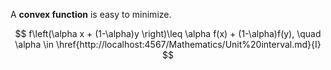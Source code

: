 A **convex function** is easy to minimize.

$$
f\left(\alpha x + (1-\alpha)y \right)\leq \alpha f(x) + (1-\alpha)f(y), \quad \alpha \in \href{http://localhost:4567/Mathematics/Unit%20interval.md}{I}
$$